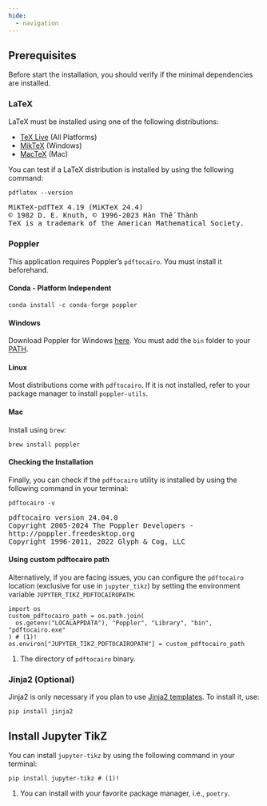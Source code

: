 ```yaml
---
hide:
  - navigation
---
```


## Prerequisites

Before start the installation, you should verify if the minimal dependencies are installed.

### LaTeX

LaTeX must be installed using one of the following distributions:

- [TeX Live](https://tug.org/texlive/) (All Platforms)
- [MikTeX](https://miktex.org/) (Windows)
- [MacTeX](https://www.tug.org/mactex/) (Mac)

You can test if a LaTeX distribution is installed by using the following command:

```latex
pdflatex --version
```
<div class="result" style="font-family: monospace;">
MiKTeX-pdfTeX 4.19 (MiKTeX 24.4)<br>
© 1982 D. E. Knuth, © 1996-2023 Hàn Thế Thành<br>
TeX is a trademark of the American Mathematical Society.
</div>

### Poppler

This application requires Poppler’s `pdftocairo`. You must install it beforehand.

#### Conda - Platform Independent

```shell
conda install -c conda-forge poppler
```

#### Windows

Download Poppler for Windows [here](https://github.com/oschwartz10612/poppler-windows/releases/). You must add the `bin` folder to your [PATH](https://www.c-sharpcorner.com/article/how-to-addedit-path-environment-variable-in-windows-11/).

#### Linux

Most distributions come with `pdftocairo`. If it is not installed, refer to your package manager to install `poppler-utils`.

#### Mac

Install using `brew`:

```shell
brew install poppler
```

#### Checking the Installation

Finally, you can check if the `pdftocairo` utility is installed by using the following command in your terminal:

```shell
pdftocairo -v
```

<div class="result" style="font-family: monospace;">
pdftocairo version 24.04.0<br>
Copyright 2005-2024 The Poppler Developers - http://poppler.freedesktop.org<br>
Copyright 1996-2011, 2022 Glyph & Cog, LLC
</div>

#### Using custom pdftocairo path

Alternatively, if you are facing issues, you can configure the `pdftocairo` location (exclusive for use in `jupyter_tikz`) by setting the environment variable `JUPYTER_TIKZ_PDFTOCAIROPATH`:


``` { .python .annotate }
import os
custom_pdftocairo_path = os.path.join(
  os.getenv("LOCALAPPDATA"), "Poppler", "Library", "bin", "pdftocairo.exe"
) # (1)!
os.environ["JUPYTER_TIKZ_PDFTOCAIROPATH"] = custom_pdftocairo_path
```

1. The directory of `pdftocairo` binary.

### Jinja2 (Optional)

Jinja2 is only necessary if you plan to use [Jinja2 templates](http://jinja.pocoo.org/docs/latest/templates/). To install it, use:

```shell
pip install jinja2
```

## Install Jupyter TikZ

You can install `jupyter-tikz` by using the following command in your terminal:

``` { .shell .annotate }
pip install jupyter-tikz # (1)!
```

1. You can install with your favorite package manager, i.e., `poetry`.

